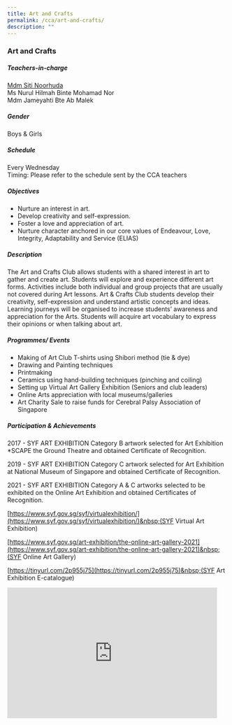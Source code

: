 ```yaml
---
title: Art and Crafts
permalink: /cca/art-and-crafts/
description: ""
---
```

### Art and Crafts

##### Teachers-in-charge

[Mdm Siti Noorhuda](mailto:siti_noorhuda_mohd_bagusha@moe.edu.sg)  
Ms Nurul Hilmah Binte Mohamad Nor  
Mdm Jameyahti Bte Ab Malek  
  

##### Gender

Boys &amp; Girls

  

##### Schedule

Every Wednesday&nbsp;  
Timing: Please refer to the schedule sent by the CCA teachers  

##### Objectives

*   Nurture an interest in art.
*   Develop creativity and self-expression.
*   Foster a love and appreciation of art.&nbsp;
*   Nurture character anchored in our core values of Endeavour, Love, Integrity, Adaptability and Service (ELIAS)

  

##### Description

The Art and Crafts Club allows students with a shared interest in art to gather and create art. Students will explore and experience different art forms. Activities include both individual and group projects that are usually not covered during Art lessons. Art &amp; Crafts Club students develop their creativity, self-expression and understand artistic concepts and ideas. Learning journeys will be organised to increase students’ awareness and appreciation for the Arts. Students will acquire art vocabulary to express their opinions or when talking about art. &nbsp;&nbsp;  

##### Programmes/ Events

*   Making of Art Club T-shirts using Shibori method (tie &amp; dye)
*   Drawing and Painting techniques
*   Printmaking
*   Ceramics using hand-building techniques (pinching and coiling)
*   Setting up Virtual Art Gallery Exhibition (Seniors and club leaders)
*   Online Arts appreciation with local museums/galleries&nbsp;
*   Art Charity Sale to raise funds for Cerebral Palsy Association of Singapore 

##### Participation &amp; Achievements

2017 - SYF ART EXHIBITION Category B artwork selected for Art Exhibition \*SCAPE the Ground Theatre and obtained Certificate of Recognition.&nbsp;

2019 - SYF ART EXHIBITION Category C artwork selected for Art Exhibition at National Museum of Singapore and obtained Certificate of Recognition.  

2021 - SYF ART EXHIBITION Category A &amp; C artworks selected to be exhibited on the Online Art Exhibition and obtained Certificates of Recognition.

[https://www.syf.gov.sg/syf/virtualexhibition/](https://www.syf.gov.sg/syf/virtualexhibition/)&nbsp;(SYF Virtual Art Exhibition)

[https://www.syf.gov.sg/art-exhibition/the-online-art-gallery-2021](https://www.syf.gov.sg/art-exhibition/the-online-art-gallery-2021)&nbsp;(SYF Online Art Gallery)

[https://tinyurl.com/2p955j75](https://tinyurl.com/2p955j75)&nbsp;(SYF Art Exhibition E-catalogue)

<iframe allowfullscreen="true" height="299" width="480" frameborder="0" src="https://docs.google.com/presentation/d/e/2PACX-1vSVpmd1ikoMC3xRsk0tU7dMS0zM8USAwVdnWCISvRejAD1LLL_VX8qbKNB5xw75t7baBrOm15LTGn_z/embed?start=false&amp;loop=false&amp;delayms=5000"></iframe>